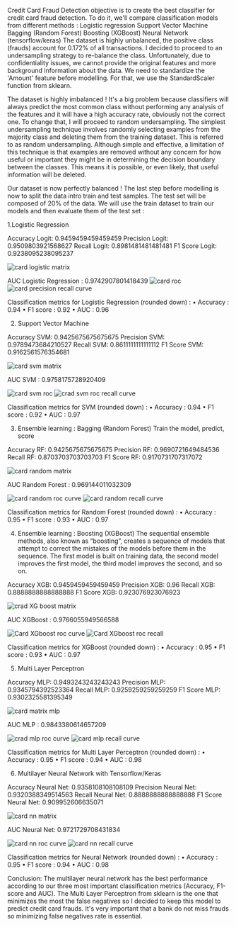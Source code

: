 Credit Card Fraud Detection
objective is to create the best classifier for credit card fraud detection. To do it, we'll compare classification models from different methods : Logistic regression Support Vector Machine Bagging (Random Forest) Boosting (XGBoost) Neural Network (tensorflow/keras) The dataset is highly unbalanced, the positive class (frauds) account for 0.172% of all transactions. I decided to proceed to an undersampling strategy to re-balance the class. Unfortunately, due to confidentiality issues, we cannot provide the original features and more background information about the data.
We need to standardize the 'Amount' feature before modelling. For that, we use the StandardScaler function from sklearn. 
 
The dataset is highly imbalanced ! It's a big problem because classifiers will always predict the most common class without performing any analysis of the features and it will have a high accuracy rate, obviously not the correct one. To change that, I will proceed to random undersampling.
The simplest undersampling technique involves randomly selecting examples from the majority class and deleting them from the training dataset. This is referred to as random undersampling.
Although simple and effective, a limitation of this technique is that examples are removed without any concern for how useful or important they might be in determining the decision boundary between the classes. This means it is possible, or even likely, that useful information will be deleted.
 
Our dataset is now perfectly balanced !
The last step before modelling is now to split the data intro train and test samples. The test set will be composed of 20% of the data.
We will use the train dataset to train our models and then evaluate them of the test set :

 1.Logistic Regression

Accuracy Logit: 0.9459459459459459
Precision Logit: 0.9509803921568627
Recall Logit: 0.8981481481481481
F1 Score Logit: 0.9238095238095237

![card logistic matrix](https://user-images.githubusercontent.com/109465506/185758386-b3afacbe-1540-402e-b9d7-f59cb4d39ae2.png)

AUC Logistic Regression : 0.9742907801418439
![card roc](https://user-images.githubusercontent.com/109465506/185758422-df8080bf-cd98-435d-82dd-4cdd9ba65210.png)
![card precision recall curve](https://user-images.githubusercontent.com/109465506/185758436-12ff9bd5-3212-47a7-9a79-f989e9f67a0d.png)
 
 Classification metrics for Logistic Regression (rounded down) :
•	Accuracy : 0.94
•	F1 score : 0.92
•	AUC : 0.96

2. Support Vector Machine

Accuracy SVM: 0.9425675675675675
Precision SVM: 0.9789473684210527
Recall SVM: 0.8611111111111112
F1 Score SVM: 0.9162561576354681

![card svm matrix](https://user-images.githubusercontent.com/109465506/185758470-eadb0188-f47a-4951-91f9-7a4bc0d99c48.png)

AUC SVM : 0.9758175728920409

![card svm roc](https://user-images.githubusercontent.com/109465506/185758480-8203f0a5-5117-453b-b738-b558b6254ff5.png)
![crad svm roc recall curve](https://user-images.githubusercontent.com/109465506/185758499-86f9d517-ac4a-49dd-ae31-953820119e18.png)

Classification metrics for SVM (rounded down) :
•	Accuracy : 0.94
•	F1 score : 0.92
•	AUC : 0.97

3. Ensemble learning : Bagging (Random Forest)
Train the model, predict, score

Accuracy RF: 0.9425675675675675
Precision RF: 0.9690721649484536
Recall RF: 0.8703703703703703
F1 Score RF: 0.9170731707317072

![card random matrix](https://user-images.githubusercontent.com/109465506/185758537-3e0d82be-cf8c-433d-866c-d91e3f08afbe.png)

AUC Random Forest : 0.969144011032309

![card random roc curve](https://user-images.githubusercontent.com/109465506/185758566-3d5cdc42-b028-4445-9027-9379be1f97b7.png)
![card random recall curve](https://user-images.githubusercontent.com/109465506/185758575-e19436f1-5693-42d2-95a6-a1b9f14d7f9e.png)

Classification metrics for Random Forest (rounded down) :
•	Accuracy : 0.95
•	F1 score : 0.93
•	AUC : 0.97

4. Ensemble learning : Boosting (XGBoost)
The sequential ensemble methods, also known as “boosting”, creates a sequence of models that attempt to correct the mistakes of the models before them in the sequence. The first model is built on training data, the second model improves the first model, the third model improves the second, and so on.

Accuracy XGB: 0.9459459459459459
Precision XGB: 0.96
Recall XGB: 0.8888888888888888
F1 Score XGB: 0.923076923076923

![crad XG boost matrix](https://user-images.githubusercontent.com/109465506/185758587-a93bb5cf-73e3-4d2c-b9cf-500bf6cfe20d.png)

AUC XGBoost : 0.9766055949566588

![Card XGboost roc curve](https://user-images.githubusercontent.com/109465506/185758661-7b0396db-465f-4e85-b650-c54afda66b0a.png)
![Card XGboost roc recall](https://user-images.githubusercontent.com/109465506/185758680-3e1f98a3-3873-4da6-8163-1b3fd0961f87.png)

Classification metrics for XGBoost (rounded down) :
•	Accuracy : 0.95
•	F1 score : 0.93
•	AUC : 0.97

5. Multi Layer Perceptron

Accuracy MLP: 0.9493243243243243
Precision MLP: 0.9345794392523364
Recall MLP: 0.9259259259259259
F1 Score MLP: 0.9302325581395349

![card matrix mlp](https://user-images.githubusercontent.com/109465506/185758720-e3c68adf-aa4e-4572-aba0-1e2982d4c8f5.png)

AUC MLP : 0.9843380614657209

![crad mlp roc curve](https://user-images.githubusercontent.com/109465506/185758757-d8d21cb2-9a48-4c1e-97e2-aa5e6a50b17b.png)
![card mlp recall curve](https://user-images.githubusercontent.com/109465506/185758772-65d39e83-f620-4d69-93f6-3aee7aaf85d8.png)

Classification metrics for Multi Layer Perceptron (rounded down) :
•	Accuracy : 0.95
•	F1 score : 0.94
•	AUC : 0.98

6. Multilayer Neural Network with Tensorflow/Keras

Accuracy Neural Net: 0.9358108108108109
Precision Neural Net: 0.9320388349514563
Recall Neural Net: 0.8888888888888888
F1 Score Neural Net: 0.909952606635071

![card nn matrix](https://user-images.githubusercontent.com/109465506/185758796-84430e85-e06e-4422-b99e-fe0b80fc470e.png)
 
 AUC Neural Net:  0.9721729708431834

![card nn roc curve](https://user-images.githubusercontent.com/109465506/185758806-86703bd2-0609-45a8-af69-a337e7e4aac6.png)
![card nn recall curve](https://user-images.githubusercontent.com/109465506/185758811-99c1f936-e97e-42a4-b431-4f7337191efc.png)

 Classification metrics for Neural Network (rounded down) :
•	Accuracy : 0.95
•	F1 score : 0.94
•	AUC : 0.98


Conclusion:
The multilayer neural network has the best performance according to our three most important classification metrics (Accuracy, F1-score and AUC). The Multi Layer Perceptron from sklearn is the one that minimizes the most the false negatives so I decided to keep this model to predict credit card frauds. It's very important that a bank do not miss frauds so minimizing false negatives rate is essential.

        
